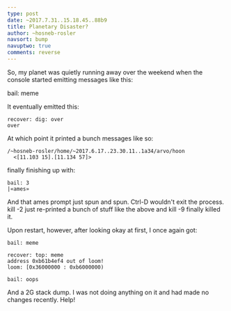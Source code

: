 ```yaml
---
type: post
date: ~2017.7.31..15.18.45..88b9
title: Planetary Disaster?
author: ~hosneb-rosler
navsort: bump
navuptwo: true
comments: reverse
---
```


So, my planet was quietly running away over the weekend when the console started emitting messages like this:

bail: meme

It eventually emitted this:

```
recover: dig: over
over
```

At which point it printed a bunch messages like so:

```
/~hosneb-rosler/home/~2017.6.17..23.30.11..1a34/arvo/hoon
  <[11.103 15].[11.134 57]>
```

finally finishing up with:

```
bail: 3
|«ames»
```

And that ames prompt just spun and spun. Ctrl-D wouldn't exit the process. kill -2 just re-printed a bunch of stuff like the above and kill -9 finally killed it.

Upon restart, however, after looking okay at first, I once again got:

```
bail: meme

recover: top: meme
address 0xb61b4ef4 out of loom!
loom: [0x36000000 : 0xb6000000)

bail: oops
```

And a 2G stack dump. I was not doing anything on it and had made no changes recently. 
Help!
